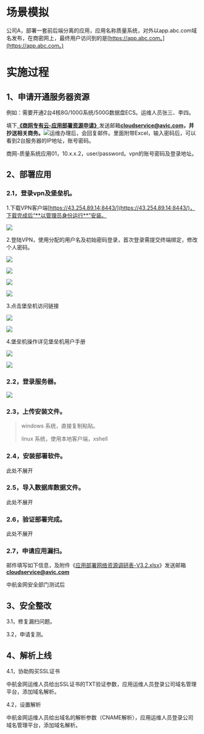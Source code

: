 # 场景模拟

公司A，部署一套前后端分离的应用，应用名称质量系统，对外以app.abc.com域名发布，在商密网上，最终用户访问到的是[https://app.abc.com。](https://app.abc.com。)

# 实施过程

## 1、申请开通服务器资源

例如：需要开通2台4核8G/100G系统/500G数据盘ECS。运维人员张三、李四。

填下[**《商网专有云-应用部署资源申请》**](/assets/xxxx系统-商网专有云-应用部署资源申请-V3.0.xlsx)发送邮箱**cloudservice@avic.com，并抄送相关商务。**![](/assets/示例2.png)运维办理后，会回复邮件。里面附带Excel，输入密码后，可以看到2台服务器的IP地址，账号密码。

商网-质量系统应用01，10.x.x.2，user/password。vpn的账号密码及登录地址。

## 2、部署应用

### 2.1，登录vpn及堡垒机。

1.下载VPN客户端[https://43.254.89.14:8443/](https://43.254.89.14:8443/)，下载完成后“**以管理员身份运行**”安装。

![](/assets/vpn1.png)

2.登陆VPN，使用分配的用户名及初始密码登录，首次登录需提交终端绑定，修改个人密码。

![](/assets/vpn2.png)

![](/assets/vpn3.png)

![](/assets/vpn4.png)

![](/assets/vpn5.png)

3.点击堡垒机访问链接

![](/assets/vpn6.png)

![](/assets/vpn7.png)

4.堡垒机操作详见堡垒机用户手册

![](/assets/b1.png)

![](/assets/b2.png)

### 2.2，登录服务器。

![](/assets/b3.png)

### 2.3，上传安装文件。

> windows 系统，直接复制粘贴。
>
> linux 系统，使用本地客户端，xshell

### 2.4，安装部署软件。

此处不展开

### 2.5，导入数据库数据文件。

此处不展开

### 2.6，验证部署完成。

此处不展开

### 2.7，申请应用漏扫。

邮件填写如下信息，及附件《[应用部署网络资源调研表-V3.2.xlsx](/assets/xxxx系统-商网专有云-应用部署网络资源调研表-V3.2.xlsx)》发送邮箱**cloudservice@avic.com**

中航金网安全部门测试后

## 3、安全整改

3.1，修复漏扫问题。

3.2，申请复测。

## 4、解析上线

4.1，协助购买SSL证书

中航金网运维人员给出SSL证书的TXT验证参数，应用运维人员登录公司域名管理平台，添加域名解析。

4.2，设置解析

中航金网运维人员给出域名的解析参数（CNAME解析），应用运维人员登录公司域名管理平台，添加域名解析。

